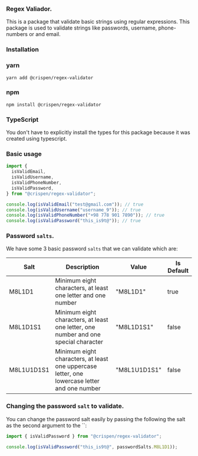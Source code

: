 ### Regex Valiador.

This is a package that validate basic strings using regular expressions. This package is used to validate strings like passwords, username, phone-numbers or and email.

### Installation

### yarn

```
yarn add @crispen/regex-validator
```

### npm

```
npm install @crispen/regex-validator
```

### TypeScript

You don't have to explicitly install the types for this package because it was created using typescript.

### Basic usage

```ts
import {
  isValidEmail,
  isValidUsername,
  isValidPhoneNumber,
  isValidPassword,
} from "@crispen/regex-validator";

console.log(isValidEmail("test@gmail.com")); // true
console.log(isValidUsername("username_9")); // true
console.log(isValidPhoneNumber("+98 778 901 7890")); // true
console.log(isValidPassword("this_is9t@")); // true
```

### Password `salts`.

We have some 3 basic password `salts` that we can validate which are:

<table>
  <thead>
    <tr>
      <th>Salt</th>
      <th>Description</th>
      <th>Value</th>
      <th>Is Default</th>
    </tr>
  </thead>
  <tbody>
    <tr>
      <td>M8L1D1</td>
      <td>Minimum eight characters, at least one letter and one number</td>
      <td>"M8L1D1"</td>
      <td>true</td>
    </tr>
    <tr>
      <td>M8L1D1S1</td>
      <td>
        Minimum eight characters, at least one letter, one number and one
        special character
      </td>
      <td>"M8L1D1S1"</td>
      <td>false</td>
    </tr>
    <tr>
      <td>M8L1U1D1S1</td>
      <td>
        Minimum eight characters, at least one uppercase letter, one lowercase
        letter and one number
      </td>
      <td>"M8L1U1D1S1"</td>
      <td>false</td>
    </tr>
  </tbody>
</table>

### Changing the password `salt` to validate.

You can change the password salt easily by passing the following the salt as the second argument to the ``:

```ts
import { isValidPassword } from "@crispen/regex-validator";

console.log(isValidPassword("this_is9t@", passwordSalts.M8L1D1));
```
